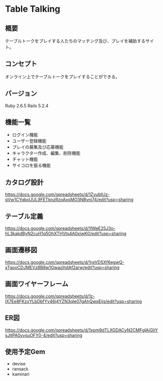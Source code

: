 # Table Talking

## 概要

テーブルトークをプレイする人たちのマッチング及び、プレイを補助するサイト。

## コンセプト

オンライン上でテーブルトークをプレイすることができる。

## バージョン

Ruby 2.6.5 Rails 5.2.4

## 機能一覧

- ログイン機能
- ユーザー登録機能
- プレイの募集及び応募機能
- キャラクター作成、編集、削除機能
- チャット機能
- サイコロを振る機能

## カタログ設計

https://docs.google.com/spreadsheets/d/1ZyubtUz-qVw1CYqbxUUL9FETknzRzoAxsMO3NByni74/edit?usp=sharing

## テーブル定義

https://docs.google.com/spreadsheets/d/1IWeE25J3o-hL3kakdByN2cuH1q5OhXTHVts4A0xiwK0/edit?usp=sharing

## 画面遷移図

https://docs.google.com/spreadsheets/d/1rpVDSXf6egwQ-xTgooCDJMEVz8B8w1GwazihdAf2arw/edit?usp=sharing

## 画面ワイヤーフレーム

https://docs.google.com/spreadsheets/d/1z-lX7Ee8FKzxYLbDbfYv46j4YZN3qIe07gAhQwqEijs/edit?usp=sharing

## ER図

https://docs.google.com/spreadsheets/d/1xpm9dTLXGDACyN2CMFgIAiGliYsJitPA0yvsuOFY0-4/edit?usp=sharing

## 使用予定Gem

- devise
- ransack
- kaminari